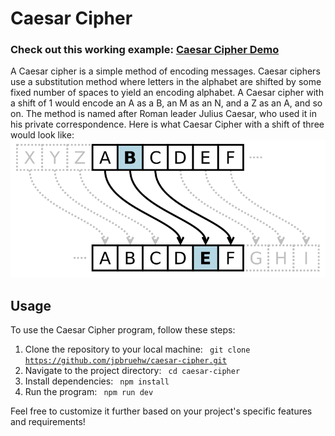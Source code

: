 # Caesar Cipher

### Check out this working example: [Caesar Cipher Demo](https://jpbruehw.github.io/caesar-cipher/)

A Caesar cipher is a simple method of encoding messages. Caesar ciphers use a substitution method where letters in the alphabet are shifted by some fixed number of spaces to yield an encoding alphabet. A Caesar cipher with a shift of 1 would encode an A as a B, an M as an N, and a Z as an A, and so on. The method is named after Roman leader Julius Caesar, who used it in his private correspondence. Here is what Caesar Cipher with a shift of three would look like:
![Cipher Diagram](./markdown-shift-3.png)

## Usage

To use the Caesar Cipher program, follow these steps:

1. Clone the repository to your local machine:
   <code>
   git clone https://github.com/jpbruehw/caesar-cipher.git
   </code>
2. Navigate to the project directory:
   <code>
   cd caesar-cipher
   </code>
3. Install dependencies:
   <code>
   npm install
   </code>
4. Run the program:
   <code>
   npm run dev
   </code>

Feel free to customize it further based on your project's specific features and requirements!
